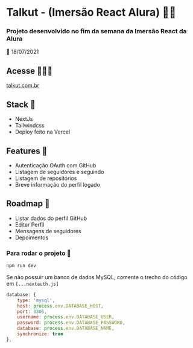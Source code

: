 # Talkut - (Imersão React Alura) 👨‍💻

### Projeto desenvolvido no fim da semana da Imersão React da Alura


📅 18/07/2021


## Acesse 🚀🚀🚀
[talkut.com.br](https://talkut.com.br)

## Stack 🧶
- NextJs
- Tailwindcss
- Deploy feito na Vercel

## Features 🥗
- Autenticação OAuth com GitHub
- Listagem de seguidores e seguindo
- Listagem de repositórios
- Breve informação do perfil logado


## Roadmap 🚟
- Listar dados do perfil GitHub
- Editar Perfil
- Mensagens de seguidores
- Depoimentos


### Para rodar o projeto 🧾

```bash
npm run dev
```

Se não possuir um banco de dados MySQL, comente o trecho do código em `[...nextauth.js]`

```javascript
database: {
    type: 'mysql',
    host: process.env.DATABASE_HOST,
    port: 3306,
    username: process.env.DATABASE_USER,
    password: process.env.DATABASE_PASSWORD,
    database: process.env.DATABASE_NAME,
    synchronize: true
},
```